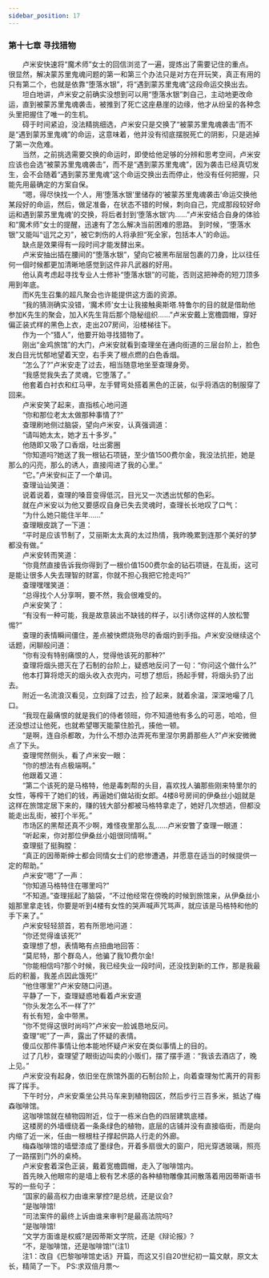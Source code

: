 ```yaml
---
sidebar_position: 17
---
```

### 第十七章 寻找猎物  


　　卢米安快速将“魔术师”女士的回信浏览了一遍，提炼出了需要记住的重点。 很显然，解决蒙苏里鬼魂问题的第一和第三个办法只是对方在开玩笑，真正有用的只有第二个，也就是依靠“堕落水银”，将“遇到蒙苏里鬼魂”这段命运交换出去。  
　　坦白地讲，卢米安之前确实没想到可以用“堕落水银”刺自己，主动地更改命运，直到被蒙苏里鬼魂袭击，被推到了死亡这座悬崖的边缘，他才从纷呈的各种念头里把握住了唯一的生机。  
　　碍于时间紧迫，没法精挑细选，卢米安只是交换了“被蒙苏里鬼魂袭击”而不是“遇到蒙苏里鬼魂”的命运，这意味着，他并没有彻底摆脱死亡的阴影，只是逃掉了第一次危难。  
　　当然，之前挑选需要交换的命运时，即使给他足够的分辨和思考空间，卢米安应该也会选“被蒙苏里鬼魂袭击”，而不是“遇到蒙苏里鬼魂”，因为袭击已经真切发生，会不会随着“遇到蒙苏里鬼魂”这个命运交换出去而停止，他没有任何把握，只能先用最确定的方案自保。  
　　“嗯，得尽快找一个人，用‘堕落水银’里储存的‘被蒙苏里鬼魂袭击’命运交换他某段好的命运，然后，做足准备，在状态不错的时候，刺向自己，完成那段较好命运和遇到蒙苏里鬼魂’的交换，将后者封到‘堕落水银’内……”卢米安结合自身的体验和“魔术师”女士的提醒，迅速有了怎么解决当前困难的思路。 到时候，“堕落水银”又能叫“诅咒之刃”，被它刺伤的人将承担“死全家，包括本人”的命运。  
　　缺点是效果得有一段时间才能发酵出来。  
　　卢米安抽出插在腰间的“堕落水银”，望向它被黑布层层包裹的刀身，比以往任何一個时候都更加清晰地感觉到这件非凡武器的好用。  
　　他认真考虑起寻找专业人士修补“堕落水银”的可能，否则这把神奇的短刀顶多用到年底。  
　　而K先生召集的超凡聚会也许能提供这方面的资源。  
　　“我的猜测确实没错，‘魔术师’女士让我接触奥斯塔.特鲁尔的目的就是借助他参加K先生的聚会，加入K先生背后那个隐秘组织……”卢米安戴上宽檐圆帽，穿好偏正装式样的黑色上衣，走出207房间，沿楼梯往下。  
　　作为一个“猎人”，他要开始寻找猎物了。  
　　刚出“金鸡旅馆”的大门，卢米安就看到查理坐在通向街道的三层台阶上，脸色发白目光忧郁地望着天空，右手夹了根点燃的白色香烟。  
　　“怎么了?”卢米安走了过去，相当随意地坐至查理身旁。  
　　“我感觉我失去了灵魂，它堕落了。”  
　　他套着白衬衣和红马甲，左手臂弯处搭着黑色的正装，似乎将酒店的制服穿了回来。  
　　卢米安笑了起来，直指核心地问道  
　　“你和那位老太太做那种事情了?”  
　　查理刷地侧过脑袋，望向卢米安，认真强调道：  
　　“请叫她太太，她才五十多岁。”  
　　他随即又吸了口香烟，吐出雾圈  
　　“你知道吗?她送了我一根钻石项链，至少值1500费尔金，我没法抗拒，她是那么的闪亮，那么的诱人，直接闯进了我的心里。”  
　　“它。”卢米安纠正了一个单词。  
　　查理讪讪笑道：  
　　说着说着，查理的嗓音变得低沉，目光又一次透出忧郁的色彩。  
　　就在卢米安以为他又要感叹自身已失去灵魂时，查理长长地叹了口气：  
　　“为什么她只能住半年……”  
　　查理眼皮跳了一下道：  
　　“平时是应该节制了，艾丽斯太太真的太过热情，我昨晚累到连那个美好的梦都没有做。”  
　　卢米安转而笑道：  
　　“你竟然直接告诉我你得到了一根价值1500费尔金的钻石项链，在乱街，这可是能让很多人失去理智的财富，你就不担心我把它抢走吗?”  
　　查理嘿嘿笑道：  
　　“总得找个人分享啊，要不然，我会很难受的。  
　　卢米安笑了：  
　　“有没有一种可能，我是故意装出不缺钱的样子，以引诱你这样的人放松警惕?”  
　　查理的表情瞬间僵住，差点被快燃烧殆尽的香烟灼到手指。卢米安没继续这个话题，闲聊般问道：  
　　“你有没有特别痛恨的人，觉得他该死的那种?”  
　　查理将烟头摁灭在了石制的台阶上，疑惑地反问了一句：“你问这个做什么?”  
　　他本打算将熄灭的烟头收入衣兜内，可想了想后，扬起手臂，将烟头扔了出去。  
　　附近一名流浪汉看见，立刻蹿了过去，捡了起来，就着余温，深深地嘬了几口。  
　　“我现在最痛恨的就是我们的侍者领班，你不知道他有多么的可恶，哈哈，但还没想过让他死，也就希望哪天能蒙住脸孔，揍他一顿。  
　　“是啊，连自杀都敢，为什么不想办法弄死布里涅尔男爵那些人?”卢米安微微点了下头。  
　　查理愕然侧头，看了卢米安一眼：  
　　“你的想法有点极端啊。”  
　　他跟着又道：  
　　“第二个该死的是马格特，他是毒刺帮的头目，喜欢找人骗那些刚来特里尔的女性，等榨干了她们的钱，再逼她们做站街女郎。4楼8号房间的伊桑丝小姐就是这样在旅馆定居下来的，赚的钱大部分都被马格特拿走了，她好几次想逃，但都没能走出乱街，被打个半死。”  
　　市场区的黑帮还真不少啊，难怪夜里那么乱……卢米安瞥了查理一眼道：  
　　“听起来，你对那位伊桑丝小姐很同情啊。”  
　　查理挺了挺胸膛：  
　　“真正的因蒂斯绅士都会同情女士们的悲惨遭遇，并愿意在适当的时候提供一定的帮助。”  
　　卢米安“嗯”了一声：  
　　“你知道马格特住在哪里吗?”  
　　“不知道。”查理摇起了脑袋，“不过他经常在傍晚的时候到旅馆来，从伊桑丝小姐那里拿走钱，你要是听到4楼有女性的哭声喊声咒骂声，就应该是马格特和他的手下来了。”  
　　卢米安轻轻颔首，若有所思地问道：  
　　“你还觉得谁该死?”  
　　查理想了想，表情略有点扭曲地回答：  
　　“莫尼特，那个群岛人，他骗了我10费尔金!  
　　“你能相信吗?那个时候，我已经失业一段时间，还没找到新的工作，那是我最后的积蓄，我差点因此饿死!”  
　　“他住哪里?”卢米安随口问道。  
　　平静了一下，查理疑惑地看着卢米安道  
　　“你头发怎么不一样了?”  
　　有长有短，金中带黑。  
　　“你不觉得这很时尚吗?”卢米安一脸诚恳地反问。  
　　查理“呢”了一声，露出了怀疑的表情。  
　　傻瓜仪那件事情让他本能地怀疑卢米安在类似事情上的目的。  
　　过了几秒，查理望了眼街边叫卖的小贩们，摆了摆手道：“我该去酒店了，晚上见。”  
　　卢米安没有起身，依旧坐在旅馆外面的石制台阶上，向着查理匆忙离开的背影挥了挥手。  
　　下午时分，卢米安乘坐公共马车来到植物园区，然后步行三百多米，抵达了梅森咖啡馆。  
　　这咖啡馆就在植物园附近，位于一栋米白色的四层建筑底楼。  
　　这楼房的外墙缠绕着一条条绿色的植物，底层的店铺并没有直接临街，而是向内缩了近一米，任由一根根柱子撑起供路人行走的外廊。  
　　梅森咖啡馆的墙壁漆成了墨绿色，开着多扇很大的窗户，阳光穿透玻璃，照亮了一路摆到门外的桌椅。  
　　卢米安套着深色正装，戴着宽檐圆帽，走入了咖啡馆内。  
　　首先映入他眼帘的是墙上极有艺术感的各种植物雕像其间散落着用因蒂斯语书写的一些句子：  
　　“国家的最高权力由谁来掌控?是总统，还是议会?  
　　“是咖啡馆!  
　　“司法案件的最终上诉由谁来审判?是最高法院吗?  
　　“是咖啡馆!  
　　“文学方面谁是权威?是因蒂斯文学院，还是《辩论报》?  
　　“不，是咖啡馆，还是咖啡馆!”(注1)  
　　注1：改自《巴黎咖啡馆史话》开篇，而这又引自20世纪初一篇文献，原文太长，精简了一下。 PS:求双倍月票～  
